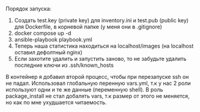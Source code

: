 Порядок запуска:
1) Создать test.key (private key) для inventory.ini и test.pub (public key) для Dockerfile, в корневой папке (у меня они в .gitignore)
2) docker compose up -d
3) ansible-playbook playbook.yml
5) Теперь наша статистика находиться на localhost/images (на localhost оставил дефолтный nginx)
6) Если захотите удалить и запустить заново, то не забудьте удалить последние ключи из .ssh/known_hosts

В контейнер я добавил второй процесс, чтобы при перезапуске ssh он не падал. Использовал глобальную перенную vars.yml, т.к у нас 2 роли используют одни и те же данные (переменную shell). В роль package_install не стал добалять vars, т.к размер от этого не меняется, но как по мне ухудшается читаемость. 
